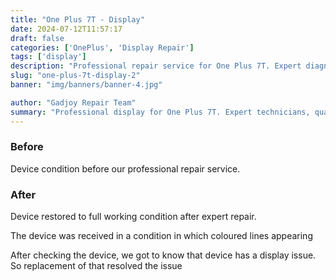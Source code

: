 ```yaml
---
title: "One Plus 7T - Display"
date: 2024-07-12T11:57:17
draft: false
categories: ['OnePlus', 'Display Repair']
tags: ['display']
description: "Professional repair service for One Plus 7T. Expert diagnosis and quality repairs in Bangalore."
slug: "one-plus-7t-display-2"
banner: "img/banners/banner-4.jpg"

author: "Gadjoy Repair Team"
summary: "Professional display for One Plus 7T. Expert technicians, quality parts, warranty included."
---
```


### Before

Device condition before our professional repair service.

### After

Device restored to full working condition after expert repair.

The device was received in a condition in which coloured lines appearing

After checking the device, we got to know that device has a display issue. So replacement of that resolved the issue